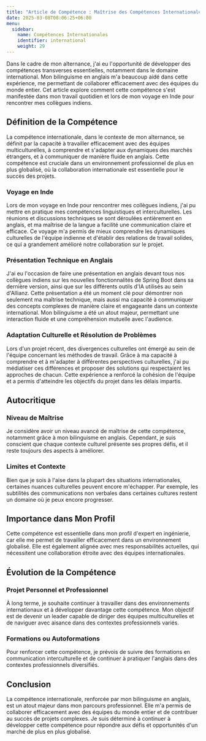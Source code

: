 ```yaml
---
title: "Article de Compétence : Maîtrise des Compétences Internationales en Alternance"
date: 2025-03-08T08:06:25+06:00
menu:
  sidebar:
    name: Compétences Internationales
    identifier: international
    weight: 29
---
```


Dans le cadre de mon alternance, j'ai eu l'opportunité de développer des compétences transverses essentielles, notamment dans le domaine international. Mon bilinguisme en anglais m'a beaucoup aidé dans cette expérience, me permettant de collaborer efficacement avec des équipes du monde entier. Cet article explore comment cette compétence s'est manifestée dans mon travail quotidien et lors de mon voyage en Inde pour rencontrer mes collègues indiens.

## Définition de la Compétence
La compétence internationale, dans le contexte de mon alternance, se définit par la capacité à travailler efficacement avec des équipes multiculturelles, à comprendre et s'adapter aux dynamiques des marchés étrangers, et à communiquer de manière fluide en anglais. Cette compétence est cruciale dans un environnement professionnel de plus en plus globalisé, où la collaboration internationale est essentielle pour le succès des projets.

### Voyage en Inde
Lors de mon voyage en Inde pour rencontrer mes collègues indiens, j'ai pu mettre en pratique mes compétences linguistiques et interculturelles. Les réunions et discussions techniques se sont déroulées entièrement en anglais, et ma maîtrise de la langue a facilité une communication claire et efficace. Ce voyage m'a permis de mieux comprendre les dynamiques culturelles de l'équipe indienne et d'établir des relations de travail solides, ce qui a grandement amélioré notre collaboration sur le projet.

### Présentation Technique en Anglais
J'ai eu l'occasion de faire une présentation en anglais devant tous nos collègues indiens sur les nouvelles fonctionnalités de Spring Boot dans sa dernière version, ainsi que sur les différents outils d'IA utilisés au sein d'Allianz. Cette présentation a été un moment clé pour démontrer non seulement ma maîtrise technique, mais aussi ma capacité à communiquer des concepts complexes de manière claire et engageante dans un contexte international. Mon bilinguisme a été un atout majeur, permettant une interaction fluide et une compréhension mutuelle avec l'audience.

### Adaptation Culturelle et Résolution de Problèmes
Lors d'un projet récent, des divergences culturelles ont émergé au sein de l'équipe concernant les méthodes de travail. Grâce à ma capacité à comprendre et à m'adapter à différentes perspectives culturelles, j'ai pu médiatiser ces différences et proposer des solutions qui respectaient les approches de chacun. Cette expérience a renforcé la cohésion de l'équipe et a permis d'atteindre les objectifs du projet dans les délais impartis.

## Autocritique

### Niveau de Maîtrise
Je considère avoir un niveau avancé de maîtrise de cette compétence, notamment grâce à mon bilinguisme en anglais. Cependant, je suis conscient que chaque contexte culturel présente ses propres défis, et il reste toujours des aspects à améliorer.

### Limites et Contexte
Bien que je sois à l'aise dans la plupart des situations internationales, certaines nuances culturelles peuvent encore m'échapper. Par exemple, les subtilités des communications non verbales dans certaines cultures restent un domaine où je peux encore progresser.

## Importance dans Mon Profil
Cette compétence est essentielle dans mon profil d'expert en ingénierie, car elle me permet de travailler efficacement dans un environnement globalisé. Elle est également alignée avec mes responsabilités actuelles, qui nécessitent une collaboration étroite avec des équipes internationales.

## Évolution de la Compétence

### Projet Personnel et Professionnel
À long terme, je souhaite continuer à travailler dans des environnements internationaux et à développer davantage cette compétence. Mon objectif est de devenir un leader capable de diriger des équipes multiculturelles et de naviguer avec aisance dans des contextes professionnels variés.

### Formations ou Autoformations
Pour renforcer cette compétence, je prévois de suivre des formations en communication interculturelle et de continuer à pratiquer l'anglais dans des contextes professionnels diversifiés.

## Conclusion
La compétence internationale, renforcée par mon bilinguisme en anglais, est un atout majeur dans mon parcours professionnel. Elle m'a permis de collaborer efficacement avec des équipes du monde entier et de contribuer au succès de projets complexes. Je suis déterminé à continuer à développer cette compétence pour répondre aux défis et opportunités d'un marché de plus en plus globalisé.
